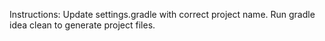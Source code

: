 Instructions:
Update settings.gradle with correct project name.
Run gradle idea clean to generate project files.

